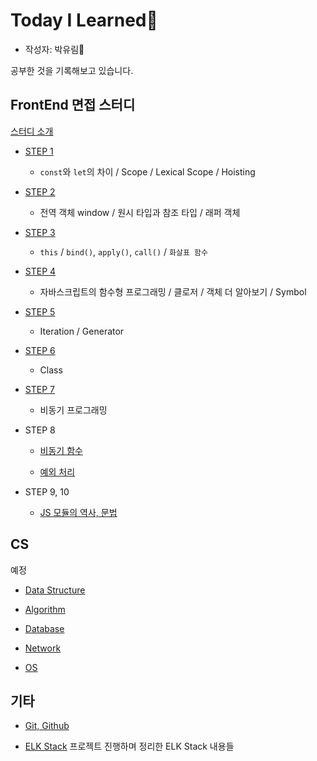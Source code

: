# Today I Learned📒

- 작성자: 박유림🧐

공부한 것을 기록해보고 있습니다.

## FrontEnd 면접 스터디

[스터디 소개](Documents/FrontEnd-Study/README.md)

- [STEP 1](Documents/FrontEnd-Study/step1.md)

  - `const`와 `let`의 차이 / Scope / Lexical Scope / Hoisting

- [STEP 2](Documents/FrontEnd-Study/step2.md)

  - 전역 객체 window / 원시 타입과 참조 타입 / 래퍼 객체

- [STEP 3](Documents/FrontEnd-Study/step3.md)

  - `this` / `bind()`, `apply()`, `call()` / `화살표 함수`

- [STEP 4](Documents/FrontEnd-Study/step4.md)

  - 자바스크립트의 함수형 프로그래밍 / 클로저 / 객체 더 알아보기 / Symbol

- [STEP 5](Documents/FrontEnd-Study/step5.md)

  - Iteration / Generator

- [STEP 6](Documents/FrontEnd-Study/step6.md)

  - Class

- [STEP 7](Documents/FrontEnd-Study/step7.md)

  - 비동기 프로그래밍

- STEP 8

  - [비동기 함수](Documents/FrontEnd-Study/step8_async_func.md)

  - [예외 처리](Documents/FrontEnd-Study/step8_exception_handling.md)

- STEP 9, 10

  - [JS 모듈의 역사, 문법](Documents/FrontEnd-Study/step9_js_module.md)

## CS

예정

- [Data Structure]()

- [Algorithm]()

- [Database]()

- [Network]()

- [OS]()

## 기타

- [Git, Github](Documents/Git,Github/README.md)

- [ELK Stack](Documents/ELKStack/README.md)
  프로젝트 진행하며 정리한 ELK Stack 내용들

